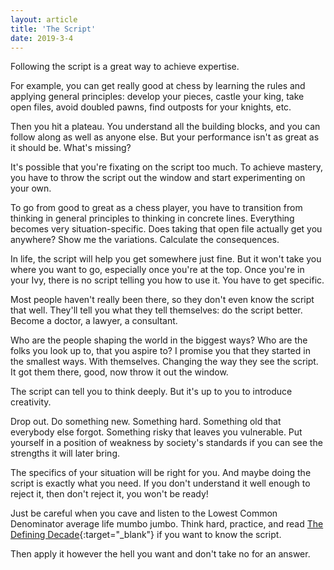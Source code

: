 ```yaml
---
layout: article
title: 'The Script'
date: 2019-3-4
---
```


Following the script is a great way to achieve expertise.

For example, you can get really good at chess by learning the rules and applying general principles: develop your pieces, castle your king, take open files, avoid doubled pawns, find outposts for your knights, etc.

Then you hit a plateau. You understand all the building blocks, and you can follow along as well as anyone else. But your performance isn't as great as it should be. What's missing?

It's possible that you're fixating on the script too much. To achieve mastery, you have to throw the script out the window and start experimenting on your own.

To go from good to great as a chess player, you have to transition from thinking in general principles to thinking in concrete lines. Everything becomes very situation-specific. Does taking that open file actually get you anywhere? Show me the variations. Calculate the consequences.

In life, the script will help you get somewhere just fine. But it won't take you where you want to go, especially once you're at the top. Once you're in your Ivy, there is no script telling you how to use it. You have to get specific.

Most people haven't really been there, so they don't even know the script that well. They'll tell you what they tell themselves: do the script better. Become a doctor, a lawyer, a consultant.

Who are the people shaping the world in the biggest ways? Who are the folks you look up to, that you aspire to? I promise you that they started in the smallest ways. With themselves. Changing the way they see the script. It got them there, good, now throw it out the window.

The script can tell you to think deeply. But it's up to you to introduce creativity.

Drop out. Do something new. Something hard. Something old that everybody else forgot. Something risky that leaves you vulnerable. Put yourself in a position of weakness by society's standards if you can see the strengths it will later bring.

The specifics of your situation will be right for you. And maybe doing the script is exactly what you need. If you don't understand it well enough to reject it, then don't reject it, you won't be ready!

Just be careful when you cave and listen to the Lowest Common Denominator average life mumbo jumbo. Think hard, practice, and read [The Defining Decade](https://megjay.com/the-defining-decade/){:target="_blank"} if you want to know the script.

Then apply it however the hell you want and don't take no for an answer.
